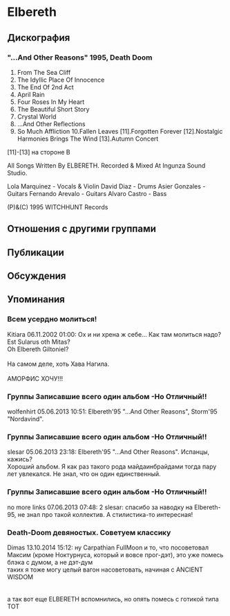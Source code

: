 # Elbereth



## Дискография

### "...And Other Reasons" 1995, Death Doom

1. From The Sea Cliff
2. The Idyllic Place Of Innocence
3. The End Of 2nd  Act
4. April Rain
5. Four Roses In My Heart
6. The Beautiful Short Story
7. Crystal World
8. ...And Other Reflections
9. So Much Affliction
10.Fallen Leaves
[11].Forgotten Forever
[12].Nostalgic Harmonies Brings The Wind
[13].Autumn Concert

[11]-[13]  на стороне B

All Songs Written By ELBERETH.
Recorded & Mixed At Ingunza Sound Studio.

Lola Marquinez - Vocals & Violin
David Diaz - Drums
Asier Gonzales - Guitars
Fernando Arevalo - Guitars
Alvaro Castro - Bass

(P)&(C) 1995 WITCHHUNT Records


## Отношения с другими группами


## Публикации


## Обсуждения


## Упоминания

### Всем усердно молиться!

Kitiara 06.11.2002 01:00:
Ох и ни хрена ж себе... Как там молиться надо? <BR>Est Sularus oth Mitas? <BR>Oh Elbereth Giltoniel? <BR><BR>На самом деле, хоть Хава Нагила. <BR><BR>АМОРФИС ХОЧУ!!!<BR>

### Группы Записавшие всего один альбом -Но Отличный!!

wolfenhirt 05.06.2013 10:51:
Elbereth'95 "...And Other Reasons", Storm'95 "Nordavind".

### Группы Записавшие всего один альбом -Но Отличный!!

slesar 05.06.2013 23:18:
Elbereth'95 "...And Other Reasons". Испанцы, кажись?<BR>Хороший альбом. Я как раз такого рода майдаинбрайдами тогда пару лет увлекался. Не знал, что он один единственный.

### Группы Записавшие всего один альбом -Но Отличный!!

no more links 07.06.2013 07:48:
2 slesar: спасибо за наводку на Elbereth-95, не знал про такой коллектив. А стилистика-то интересная! 

### Death-Doom девяностых. Советуем классику

Dimas 13.10.2014 15:12:
ну Carpathian FullMoon и то, что посоветовал Максим (кроме Ноктурнуса, который и вовсе прог-дэт), это уже помесь блэка с думом, а не дэт-дум<BR>таких я тоже могу целый вагон насоветовать, начиная с ANCIENT WISDOM<BR><BR><BR>а так вот еще ELBERETH вспомнились, но опять помесь с готикой типа ТОТ


